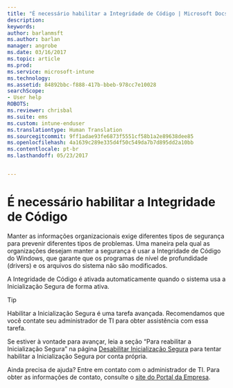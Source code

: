 ```yaml
---
title: "É necessário habilitar a Integridade de Código | Microsoft Docs"
description: 
keywords: 
author: barlanmsft
ms.author: barlan
manager: angrobe
ms.date: 03/16/2017
ms.topic: article
ms.prod: 
ms.service: microsoft-intune
ms.technology: 
ms.assetid: 84892bbc-f888-417b-bbeb-978cc7e10028
searchScope:
- User help
ROBOTS: 
ms.reviewer: chrisbal
ms.suite: ems
ms.custom: intune-enduser
ms.translationtype: Human Translation
ms.sourcegitcommit: 9ff1adae93fe6873f5551cf58b1a2e89638dee85
ms.openlocfilehash: 4a1639c289e335d4f50c549da7b7d895dd2a10bb
ms.contentlocale: pt-br
ms.lasthandoff: 05/23/2017


---
```


# <a name="you-need-to-enable-code-integrity"></a>É necessário habilitar a Integridade de Código

Manter as informações organizacionais exige diferentes tipos de segurança para prevenir diferentes tipos de problemas. Uma maneira pela qual as organizações desejam manter a segurança é usar a Integridade de Código do Windows, que garante que os programas de nível de profundidade (drivers) e os arquivos do sistema não são modificados.

A Integridade de Código é ativada automaticamente quando o sistema usa a Inicialização Segura de forma ativa.

> [!Tip]
> Habilitar a Inicialização Segura é uma tarefa avançada. Recomendamos que você contate seu administrador de TI para obter assistência com essa tarefa.

Se estiver à vontade para avançar, leia a seção “Para reabilitar a Inicialização Segura” na página [Desabilitar Inicialização Segura](https://msdn.microsoft.com/library/windows/hardware/dn898540(v=vs.85).aspx) para tentar habilitar a Inicialização Segura por conta própria.

Ainda precisa de ajuda? Entre em contato com o administrador de TI. Para obter as informações de contato, consulte o [site do Portal da Empresa](http://portal.manage.microsoft.com).

